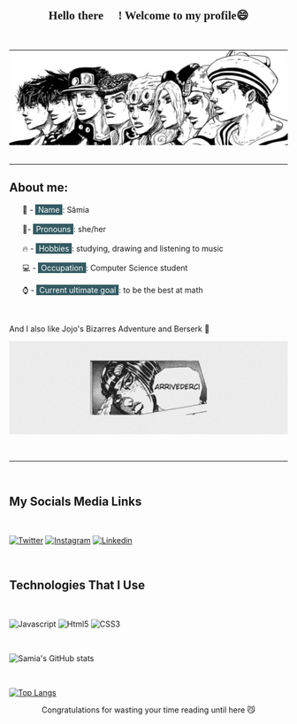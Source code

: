 <style>
    @import url('https://fonts.googleapis.com/css2?family=Creepster&family=IM+Fell+English+SC&display=swap');

    font {
        font-family: 'Creepster', cursive;
font-family: 'IM Fell English SC', serif;
    }
    li 
    {
        list-style:none;
        margin-block:1rem;
    }
    name
    {
        display:inline-block;
        padding:1px 5px;
        background-color:#345B63;
        color:white;
    }

</style>

<h2 align='center'><font>Hello there 👋 ! Welcome to my profile😄</font></h3>
<br>

![jojo header](images/jojo-header.jpg)
<br>
<br>
<hr>

## About me:
<ul>
    <li> 🌱 - <name>Name</name>: Sâmia </li>
    <li>🧸- <name>Pronouns</name>: she/her</li>
    <li>🔥 - <name>Hobbies</name>: studying, drawing and listening to music</li>
    <li>💻 - <name>Occupation</name>: Computer Science student</li>
    <li>⌚ - <name>Current ultimate goal</name>: to be the best at math</li>
</ul>
<br>

And I also like Jojo's Bizarres Adventure and Berserk 👻

![bruno header](images/bruno-header.jpg)

<br>
<hr>
<br>

## My Socials Media Links 
<br>


[![Twitter](https://img.shields.io/badge/Twitter-1DA1F2?style=for-the-badge&logo=twitter&logoColor=white)](https://twitter.com/samxzhk?s=20&t=YrZX040NoUoRDptGWibtNg)
[![Instagram](https://img.shields.io/badge/Instagram-E4405F?style=for-the-badge&logo=instagram&logoColor=white)](https://www.instagram.com/samxzhk/)
[![Linkedin](https://img.shields.io/badge/LinkedIn-0077B5?style=for-the-badge&logo=linkedin&logoColor=white)](https://www.linkedin.com/in/samia-cunha-b71a86225)

<br>

## Technologies That I Use

<br>

![Javascript](https://img.shields.io/badge/JavaScript-F7DF1E?style=for-the-badge&logo=javascript&logoColor=black)
![Html5](https://img.shields.io/badge/HTML5-E34F26?style=for-the-badge&logo=html5&logoColor=white)
![CSS3](https://img.shields.io/badge/CSS3-1572B6?style=for-the-badge&logo=css3&logoColor=white)

<br>

![Samia's GitHub stats](https://github-readme-stats.vercel.app/api?username=samxzhk&show_icons=true&theme=radical)

<br>

[![Top Langs](https://github-readme-stats.vercel.app/api/top-langs/?username=samxzhk&layout=compact)](https://github.com/anuraghazra/github-readme-stats)

<p align='center'> Congratulations for wasting your time reading until here 😼</p>